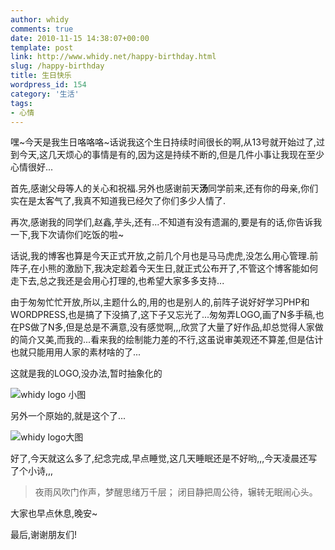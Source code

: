 ```yaml
---
author: whidy
comments: true
date: 2010-11-15 14:38:07+00:00
template: post
link: http://www.whidy.net/happy-birthday.html
slug: /happy-birthday
title: 生日快乐
wordpress_id: 154
category: '生活'
tags:
- 心情
---
```


嘿~今天是我生日咯咯咯~话说我这个生日持续时间很长的啊,从13号就开始过了,过到今天,这几天烦心的事情是有的,因为这是持续不断的,但是几件小事让我现在至少心情很好...

首先,感谢父母等人的关心和祝福.另外也感谢前天**汤**同学前来,还有你的母亲,你们实在是太客气了,我真不知道我已经欠了你们多少人情了.

再次,感谢我的同学们,赵鑫,芋头,还有...不知道有没有遗漏的,要是有的话,你告诉我一下,我下次请你们吃饭的啦~

话说,我的博客也算是今天正式开放,之前几个月也是马马虎虎,没怎么用心管理.前阵子,在小熊的激励下,我决定趁着今天生日,就正式公布开了,不管这个博客能如何走下去,总之我还是会用心打理的,也希望大家多多支持...

由于匆匆忙忙开放,所以,主题什么的,用的也是别人的,前阵子说好好学习PHP和WORDPRESS,也是搞了下没搞了,这下子又忘光了...匆匆弄LOGO,画了N多手稿,也在PS做了N多,但是总是不满意,没有感觉啊,,,欣赏了大量了好作品,却总觉得人家做的简介又美,而我的...看来我的绘制能力差的不行,这虽说审美观还不算差,但是估计也就只能用用人家的素材啥的了...

这就是我的LOGO,没办法,暂时抽象化的

![whidy logo 小图](https://www.whidy.net/wp-content/uploads/2010/11/LOGO2.jpg)

另外一个原始的,就是这个了...

![whidy logo大图](https://www.whidy.net/wp-content/uploads/2010/11/LOGO_gray_big-500x500.jpg)

好了,今天就这么多了,纪念完成,早点睡觉,这几天睡眠还是不好哟,,,今天凌晨还写了个小诗,,,


<blockquote>夜雨风吹门作声，梦醒思绪万千层；
闭目静把周公待，辗转无眠闹心头。</blockquote>


大家也早点休息,晚安~

最后,谢谢朋友们!
